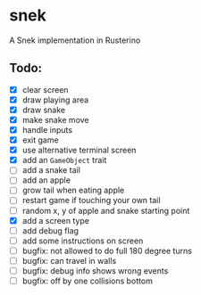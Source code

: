 # snek
A Snek implementation in Rusterino

## Todo:
- [x] clear screen
- [x] draw playing area
- [x] draw snake
- [x] make snake move
- [x] handle inputs
- [x] exit game
- [x] use alternative terminal screen
- [x] add an `GameObject` trait
- [ ] add a snake tail
- [ ] add an apple
- [ ] grow tail when eating apple
- [ ] restart game if touching your own tail
- [ ] random x, y of apple and snake starting point
- [x] add a screen type
- [ ] add debug flag
- [ ] add some instructions on screen
- [ ] bugfix: not allowed to do full 180 degree turns
- [ ] bugfix: can travel in walls
- [ ] bugfix: debug info shows wrong events
- [ ] bugfix: off by one collisions bottom
